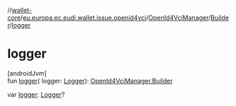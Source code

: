 //[wallet-core](../../../../index.md)/[eu.europa.ec.eudi.wallet.issue.openid4vci](../../index.md)/[OpenId4VciManager](../index.md)/[Builder](index.md)/[logger](logger.md)

# logger

[androidJvm]\
fun [logger](logger.md)(
logger: [Logger](../../../eu.europa.ec.eudi.wallet.logging/-logger/index.md)): [OpenId4VciManager.Builder](index.md)

var [logger](logger.md): [Logger](../../../eu.europa.ec.eudi.wallet.logging/-logger/index.md)?
